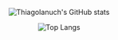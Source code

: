 <div align="center">

  ![ThiagoIanuch's GitHub stats](https://github-readme-stats.vercel.app/api?username=ThiagoIanuch&theme=great-gatsby&show_icons=true)
  
  ![Top Langs](https://github-readme-stats.vercel.app/api/top-langs/?username=ThiagoIanuch&theme=great-gatsby&hide_progress=true)
  
</div>
